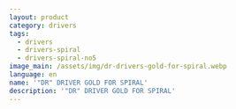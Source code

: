 ```yaml
---
layout: product
category: drivers
tags:
  - drivers
  - drivers-spiral
  - drivers-spiral-no5
image_main: /assets/img/dr-drivers-gold-for-spiral.webp
language: en
name: '"DR" DRIVER GOLD FOR SPIRAL'
description: '"DR" DRIVER GOLD FOR SPIRAL'
---
```

